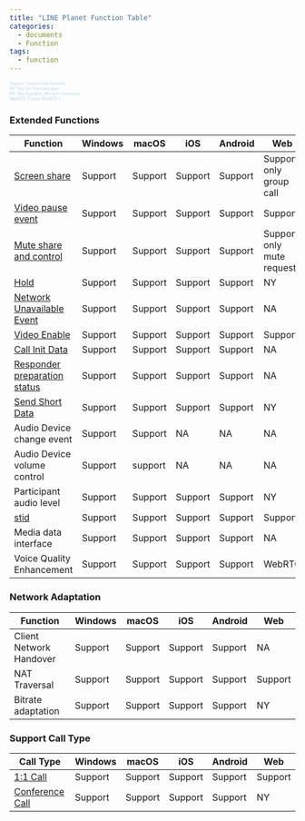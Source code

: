 ```yaml
---
title: "LINE Planet Function Table"
categories:
  - documents
  - Function
tags:
  - function
---
```


<span style="font-size: 50%; color:lightblue">
Support: Support the function <br>
NY: Not Yet. But have plan. <br>
NA: Not Available. We don't have plan.<br>
WebRTC: Follow WebRTC's
</span>

### Extended Functions

| Function | Windows | macOS | iOS | Android | Web |
|---|---|---|---|---|---|
|[Screen share]({{site.baseurl}}/documents/function/ftn-presentation/)| Support | Support | Support | Support | Support only group call |
|[Video pause event]({{site.baseurl}}/documents/function/ftn-pause-evt/)| Support | Support | Support | Support | Support |
|[Mute share and control]({{site.baseurl}}/documents/function/ftn-mute/)| Support | Support | Support | Support | Support only mute request |
|[Hold]({{site.baseurl}}/documents/function/ftn-hold/)| Support | Support | Support | Support | NY |
|[Network Unavailable Event]({{site.baseurl}}/documents/function/ftn-net-unavail/)| Support | Support | Support | Support | NA |
|[Video Enable]({{site.baseurl}}/documents/function/ftn-atov/)| Support | Support | Support | Support | Support |
|[Call Init Data]({{site.baseurl}}/documents/function/ftn-call-init-data/)| Support | Support | Support | Support | NA |
|[Responder preparation status]({{site.baseurl}}/documents/function/ftn-rprep-stat/)| Support | Support | Support | Support| NA |
|[Send Short Data]({{site.baseurl}}/documents/function/ftn-sendshortdata/)| Support | Support | Support | Support | NY |
| Audio Device change event | Support | Support | NA | NA | NA |
| Audio Device volume control | Support | support | NA | NA | NA |
| Participant audio level| Support | Support | Support | Support | NY |
|[stid]({{site.baseurl}}/documents/function/ftn-stid/)| Support | Support | Support | Support | Support |
| Media data interface | Support | Support | Support | Support | NA |
| Voice Quality Enhancement | Support | Support | Support | Support | WebRTC |

### Network Adaptation

| Function | Windows | macOS | iOS | Android | Web |
|---|---|---|---|---|---|
| Client Network Handover | Support | Support | Support | Support | NA |
| NAT Traversal | Support | Support | Support | Support | Support |
| Bitrate adaptation | Support | Support | Support | Support | NY |

### Support Call Type

| Call Type | Windows | macOS | iOS | Android | Web |
|---|---|---|---|---|---|
| [1:1 Call]({{site.baseurl}}/documents/article/flow-call/) | Support | Support | Support | Support | Support |
| [Conference Call]({{site.baseurl}}/documents/article/flow-conference/)  | Support | Support | Support | Support | NY |

